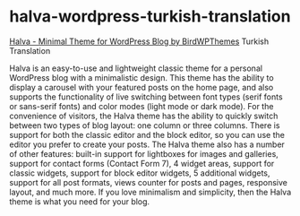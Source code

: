# halva-wordpress-turkish-translation
[Halva - Minimal Theme for WordPress Blog by BirdWPThemes](https://themeforest.net/item/halva-minimal-theme-for-wordpress-blog/50468647) Turkish Translation


Halva is an easy-to-use and lightweight classic theme for a personal WordPress blog with a minimalistic design. This theme has the ability to display a carousel with your featured posts on the home page, and also supports the functionality of live switching between font types (serif fonts or sans-serif fonts) and color modes (light mode or dark mode). For the convenience of visitors, the Halva theme has the ability to quickly switch between two types of blog layout: one column or three columns. There is support for both the classic editor and the block editor, so you can use the editor you prefer to create your posts. The Halva theme also has a number of other features: built-in support for lightboxes for images and galleries, support for contact forms (Contact Form 7), 4 widget areas, support for classic widgets, support for block editor widgets, 5 additional widgets, support for all post formats, views counter for posts and pages, responsive layout, and much more. If you love minimalism and simplicity, then the Halva theme is what you need for your blog.
